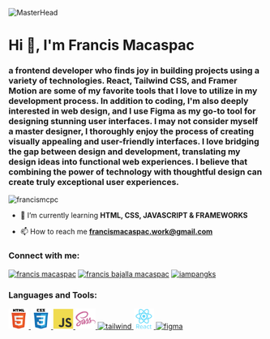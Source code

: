 ![MasterHead](https://i.pinimg.com/originals/9f/f6/08/9ff6086bda00f7c3a3860018ada700bf.gif)
<h1>Hi 👋, I'm Francis Macaspac</h1>
<h3>a frontend developer who finds joy in building projects using a variety of technologies. React, Tailwind CSS, and Framer Motion are some of my favorite tools that I love to utilize in my development process. In addition to coding, I'm also deeply interested in web design, and I use Figma as my go-to tool for designing stunning user interfaces.  I may not consider myself a master designer, I thoroughly enjoy the process of creating visually appealing and user-friendly interfaces. I love bridging the gap between design and development, translating my design ideas into functional web experiences. I believe that combining the power of technology with thoughtful design can create truly exceptional user experiences. </h3>

<p align="left"> <img src="https://komarev.com/ghpvc/?username=francismcpc&label=Profile%20views&color=0e75b6&style=flat" alt="francismcpc" /> </p>

- 🌱 I’m currently learning **HTML, CSS, JAVASCRIPT & FRAMEWORKS**

- 📫 How to reach me **francismacaspac.work@gmail.com**

<h3 align="left">Connect with me:</h3>
<p align="left">


<a href="https://www.linkedin.com/in/francis-macaspac-1bbb5924b/" target="blank"><img align="center" src="https://raw.githubusercontent.com/rahuldkjain/github-profile-readme-generator/master/src/images/icons/Social/linked-in-alt.svg" alt="francis macaspac" height="30" width="40" /></a>
<a href="https://www.facebook.com/francis.macaspac.545" target="blank"><img align="center" src="https://raw.githubusercontent.com/rahuldkjain/github-profile-readme-generator/master/src/images/icons/Social/facebook.svg" alt="francis bajalla macaspac" height="30" width="40" /></a>
<a href="https://instagram.com/iampangks" target="blank"><img align="center" src="https://raw.githubusercontent.com/rahuldkjain/github-profile-readme-generator/master/src/images/icons/Social/instagram.svg" alt="iampangks" height="30" width="40" /></a>
</p>

<h3 align="left">Languages and Tools:</h3>
<p align="left">  
      <a href="https://www.w3.org/html/" target="_blank" rel="noreferrer"> <img src="https://raw.githubusercontent.com/devicons/devicon/master/icons/html5/html5-original-wordmark.svg" alt="html5" width="40" height="40"/> </a>
  <a href="https://www.w3schools.com/css/" target="_blank" rel="noreferrer"> <img src="https://raw.githubusercontent.com/devicons/devicon/master/icons/css3/css3-original-wordmark.svg" alt="css3" width="40" height="40"/> </a>
    <a href="https://developer.mozilla.org/en-US/docs/Web/JavaScript" target="_blank" rel="noreferrer"> <img src="https://raw.githubusercontent.com/devicons/devicon/master/icons/javascript/javascript-original.svg" alt="javascript" width="40" height="40"/> </a> 
    <a href="https://sass-lang.com" target="_blank" rel="noreferrer"> <img src="https://raw.githubusercontent.com/devicons/devicon/master/icons/sass/sass-original.svg" alt="sass" width="40" height="40"/> </a>
    <a href="https://tailwindcss.com/" target="_blank" rel="noreferrer"> <img src="https://www.vectorlogo.zone/logos/tailwindcss/tailwindcss-icon.svg" alt="tailwind" width="40" height="40"/> </a>
  <a href="https://reactjs.org/" target="_blank" rel="noreferrer"> <img src="https://raw.githubusercontent.com/devicons/devicon/master/icons/react/react-original-wordmark.svg" alt="react" width="40" height="40"/> </a> 
  <a href="https://www.figma.com/" target="_blank" rel="noreferrer"> <img src="https://www.vectorlogo.zone/logos/figma/figma-icon.svg" alt="figma" width="40" height="40"/> </a> 
 </p>
  


